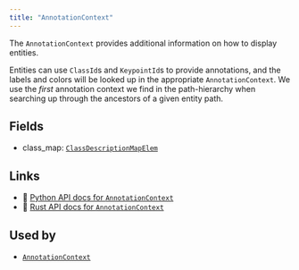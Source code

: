 ```yaml
---
title: "AnnotationContext"
---
```


The `AnnotationContext` provides additional information on how to display entities.

Entities can use `ClassId`s and `KeypointId`s to provide annotations, and
the labels and colors will be looked up in the appropriate
`AnnotationContext`. We use the *first* annotation context we find in the
path-hierarchy when searching up through the ancestors of a given entity
path.

## Fields

* class_map: [`ClassDescriptionMapElem`](../datatypes/class_description_map_elem.md)

## Links
 * 🐍 [Python API docs for `AnnotationContext`](https://ref.rerun.io/docs/python/nightly/package/rerun/components/annotation_context/)
 * 🦀 [Rust API docs for `AnnotationContext`](https://docs.rs/rerun/0.9.0-alpha.10/rerun/components/struct.AnnotationContext.html)


## Used by

* [`AnnotationContext`](../archetypes/annotation_context.md)
